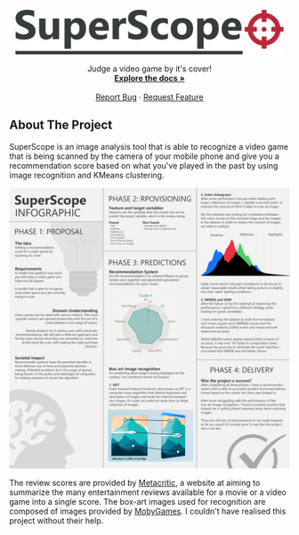 <!-- PROJECT LOGO -->
<p align="center">
  <a href="https://github.com/i442124/SuperScope">
    <img src="resources/logo.png" alt="Logo" height="80">
  </a>
  
  <p align="center">
    Judge a video game by it's cover!
    <br />
    <a href="https://github.com/i442124/SuperScope/tree/main/notebooks"><strong>Explore the docs »</strong></a>
    <br />
    <br />
    <a href="https://github.com/i442124/SuperScope/issues">Report Bug</a>
    ·
    <a href="https://github.com/i442124/SuperScope/issues">Request Feature</a>
  </p>
</p>



<!-- ABOUT THE PROJECT -->
## About The Project
SuperScope is an image analysis tool that is able to recognize a video game that is being scanned by the camera of your mobile phone and give you a recommendation score based on what you've played in the past by using image recognition and KMeans clustering.

<img src="resources/infographic.png" alt="Infographic">

The review scores are provided by [Metacritic](https://www.metacritic.com/about-metacritic), a website at aiming to summarize the many entertainment reviews available for a movie or a video game into a single score. The box-art images used for recognition are composed of images provided by [MobyGames](https://www.mobygames.com/). I couldn't have realised this project without their help.